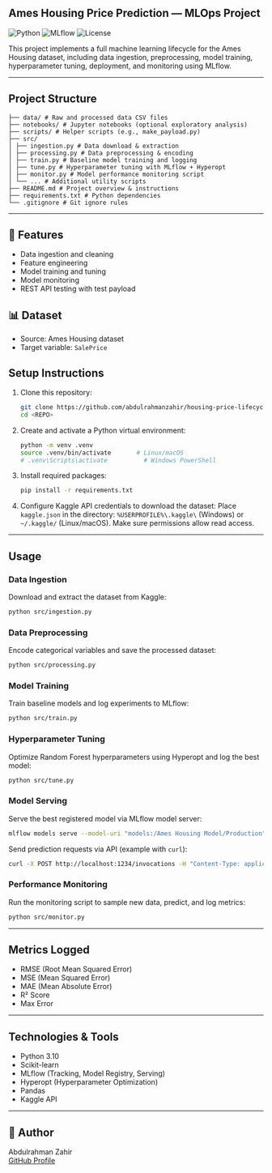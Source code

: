 ## Ames Housing Price Prediction — MLOps Project

![Python](https://img.shields.io/badge/Python-3.10-blue)
![MLflow](https://img.shields.io/badge/MLflow-Tracking-green)
![License](https://img.shields.io/badge/license-MIT-brightgreen)

This project implements a full machine learning lifecycle for the Ames Housing dataset, including data ingestion, preprocessing, model training, hyperparameter tuning, deployment, and monitoring using MLflow.

---

## Project Structure

```
├── data/ # Raw and processed data CSV files
├── notebooks/ # Jupyter notebooks (optional exploratory analysis)
├── scripts/ # Helper scripts (e.g., make_payload.py)
├── src/
│ ├── ingestion.py # Data download & extraction
│ ├── processing.py # Data preprocessing & encoding
│ ├── train.py # Baseline model training and logging
│ ├── tune.py # Hyperparameter tuning with MLflow + Hyperopt
│ ├── monitor.py # Model performance monitoring script
│ └── ... # Additional utility scripts
├── README.md # Project overview & instructions
├── requirements.txt # Python dependencies
└── .gitignore # Git ignore rules
```

---

## 🔧 Features
- Data ingestion and cleaning
- Feature engineering
- Model training and tuning
- Model monitoring
- REST API testing with test payload

## 📊 Dataset
- Source: Ames Housing dataset
- Target variable: `SalePrice`

  
## Setup Instructions

1.  Clone this repository:
    ```bash
    git clone https://github.com/abdulrahmanzahir/housing-price-lifecycle.git
    cd <REPO>
    ```
2.  Create and activate a Python virtual environment:
    ```bash
    python -m venv .venv
    source .venv/bin/activate       # Linux/macOS
    # .venv\Scripts\activate          # Windows PowerShell
    ```
3.  Install required packages:
    ```bash
    pip install -r requirements.txt
    ```
4.  Configure Kaggle API credentials to download the dataset:
    Place `kaggle.json` in the directory: `%USERPROFILE%\.kaggle\` (Windows) or `~/.kaggle/` (Linux/macOS).
    Make sure permissions allow read access.

---

## Usage

### Data Ingestion

Download and extract the dataset from Kaggle:
```bash
python src/ingestion.py
```

### Data Preprocessing

Encode categorical variables and save the processed dataset:
```bash
python src/processing.py
```

### Model Training

Train baseline models and log experiments to MLflow:
```bash
python src/train.py
```

### Hyperparameter Tuning

Optimize Random Forest hyperparameters using Hyperopt and log the best model:
```bash
python src/tune.py
```

### Model Serving

Serve the best registered model via MLflow model server:
```bash
mlflow models serve --model-uri "models:/Ames Housing Model/Production" --host 0.0.0.0 --port 1234
```

Send prediction requests via API (example with `curl`):
```bash
curl -X POST http://localhost:1234/invocations -H "Content-Type: application/json" --data-binary @payload.json
```

### Performance Monitoring

Run the monitoring script to sample new data, predict, and log metrics:
```bash
python src/monitor.py
```

---

## Metrics Logged

-   RMSE (Root Mean Squared Error)
-   MSE (Mean Squared Error)
-   MAE (Mean Absolute Error)
-   R² Score
-   Max Error

---

## Technologies & Tools

-   Python 3.10
-   Scikit-learn
-   MLflow (Tracking, Model Registry, Serving)
-   Hyperopt (Hyperparameter Optimization)
-   Pandas
-   Kaggle API

---

## 👤 Author
Abdulrahman Zahir  
[GitHub Profile](https://github.com/abdulrahmanzahir)
